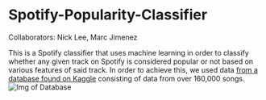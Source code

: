 # Spotify-Popularity-Classifier
Collaborators: Nick Lee, Marc Jimenez

This is a Spotify classifier that uses machine learning in order to classify whether any given track on Spotify is considered popular or not based on various features of said track.
In order to achieve this, we used data [from a database found on Kaggle](https://www.kaggle.com/yamaerenay/spotify-dataset-19212020-160k-tracks) consisting of data from over 160,000 songs.
![Img of Database](https://i.ibb.co/pdmNshn/Annotation-2020-09-05-132657.png)


